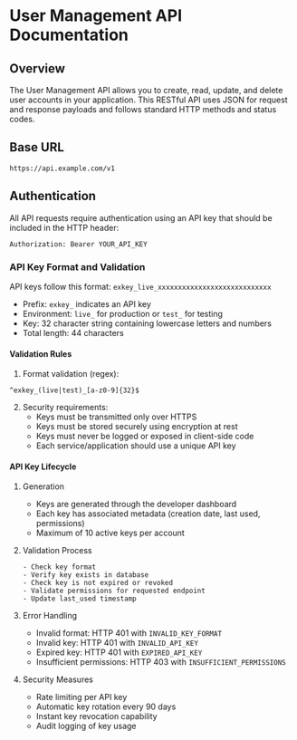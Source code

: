 # User Management API Documentation

## Overview

The User Management API allows you to create, read, update, and delete user accounts in your application. This RESTful API uses JSON for request and response payloads and follows standard HTTP methods and status codes.

## Base URL

```
https://api.example.com/v1
```

## Authentication

All API requests require authentication using an API key that should be included in the HTTP header:

```
Authorization: Bearer YOUR_API_KEY
```

### API Key Format and Validation

API keys follow this format: `exkey_live_xxxxxxxxxxxxxxxxxxxxxxxxxxxx`

- Prefix: `exkey_` indicates an API key
- Environment: `live_` for production or `test_` for testing
- Key: 32 character string containing lowercase letters and numbers
- Total length: 44 characters

#### Validation Rules

1. Format validation (regex):
```
^exkey_(live|test)_[a-z0-9]{32}$
```

2. Security requirements:
   - Keys must be transmitted only over HTTPS
   - Keys must be stored securely using encryption at rest
   - Keys must never be logged or exposed in client-side code
   - Each service/application should use a unique API key

#### API Key Lifecycle

1. Generation
   - Keys are generated through the developer dashboard
   - Each key has associated metadata (creation date, last used, permissions)
   - Maximum of 10 active keys per account

2. Validation Process
   ```
   - Check key format
   - Verify key exists in database
   - Check key is not expired or revoked
   - Validate permissions for requested endpoint
   - Update last_used timestamp
   ```

3. Error Handling
   - Invalid format: HTTP 401 with `INVALID_KEY_FORMAT`
   - Invalid key: HTTP 401 with `INVALID_API_KEY`
   - Expired key: HTTP 401 with `EXPIRED_API_KEY`
   - Insufficient permissions: HTTP 403 with `INSUFFICIENT_PERMISSIONS`

4. Security Measures
   - Rate limiting per API key
   - Automatic key rotation every 90 days
   - Instant key revocation capability
   - Audit logging of key usage

